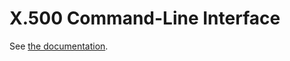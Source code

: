 # X.500 Command-Line Interface

See [the documentation](https://wildboar-software.github.io/directory/docs/x500cli).
